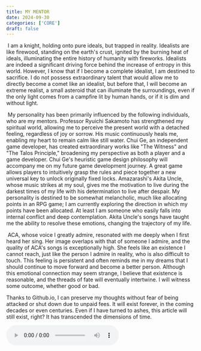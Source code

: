 ```yaml
---
title: MY MENTOR
date: 2024-09-30
categories: ['CORE']
draft: false
---
```


​	I am a knight, holding onto pure ideals, but trapped in reality. Idealists are like firewood, standing on the earth's crust, ignited by the burning heat of ideals, illuminating the entire history of humanity with fireworks. Idealists are indeed a significant driving force behind the increase of entropy in this world. However, I know that if I become a complete idealist, I am destined to sacrifice. I do not possess extraordinary talent that would allow me to directly become a comet like an idealist, but before that, I will become an extreme realist, a small asteroid that can illuminate the surroundings, even if the only light comes from a campfire lit by human hands, or if it is dim and without light.

​	My personality has been primarily influenced by the following individuals, who are my mentors. Professor Ryuichi Sakamoto has strengthened my spiritual world, allowing me to perceive the present world with a detached feeling, regardless of joy or sorrow. His music continuously heals me, enabling my heart to remain calm like still water. Chui Ge, an independent game developer, has created extraordinary works like "The Witness" and "The Talos Principle," broadening my perspective as both a player and a game developer. Chui Ge's heuristic game design philosophy will accompany me on my future game development journey. A great game allows players to intuitively grasp the rules and piece together a new universal key to unlock originally fixed locks. Amazarashi's Akita Uncle, whose music strikes at my soul, gives me the motivation to live during the darkest times of my life with his determination to live after despair. My personality is destined to be somewhat melancholic, much like allocating points in an RPG game; I am currently exploring the direction in which my points have been allocated. At least I am someone who easily falls into internal conflict and deep contemplation. Akita Uncle's songs have taught me the ability to resolve these emotions, changing the trajectory of my life. 

​	ACA, whose voice I greatly admire, resonated with me deeply when I first heard her sing. Her image overlaps with that of someone I admire, and the quality of ACA's songs is exceptionally high. She feels like an existence I cannot reach, just like the person I admire in reality, who is also difficult to touch. This feeling is persistent and often reminds me in my dreams that I should continue to move forward and become a better person. Although this emotional connection may seem strange, I believe that existence is reasonable, and the threads of fate will eventually intertwine. I will witness some outcome, whether good or bad.

Thanks to Github.io, I can preserve my thoughts without fear of being attacked or shut down due to unpaid fees. It will exist forever, in the coming decades or even centuries. Even if I have turned to ashes, this article will still exist, right? It has transcended the dimensions of time.

<audio controls autoplay>
  <source src="/audios/Sweden_2.mp3" type="audio/mpeg">
  Your browser does not support the audio tag.
</audio>
